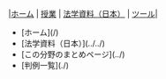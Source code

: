 |[ホーム](/) | [授業](/courses/) | [法学資料（日本）](/law/jp/) | [ツール](/tools/)|

<div id="header">
	<ul>
		<li>[ホーム](/)</li>
		<li>[法学資料（日本）](../../)</li>
		<li>[この分野のまとめページ](../)</li>
		<li>[判例一覧](./)</li>
	</ul>
</div>